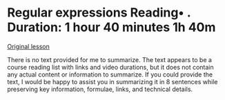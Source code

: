 # Regular expressions Reading• . Duration: 1 hour 40 minutes 1h 40m

[Original lesson](https://www.coursera.org/learn/uol-fundamentals-of-computer-science/supplement/eTN12/regular-expressions)

There is no text provided for me to summarize. The text appears to be a course reading list with links and video durations, but it does not contain any actual content or information to summarize. If you could provide the text, I would be happy to assist you in summarizing it in 8 sentences while preserving key information, formulae, links, and technical details.


